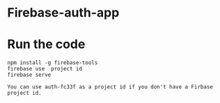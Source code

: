 # Firebase-auth-app


# Run the code

```
npm install -g firebase-tools
firebase use  project id
firebase serve
```
```
You can use auth-fc33f as a project id if you don't have a Firbase project id.
```
